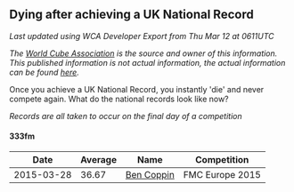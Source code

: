 ## Dying after achieving a UK National Record 

*Last updated using WCA Developer Export from Thu Mar 12 at 0611UTC*

*The [World Cube Association](https://www.worldcubeassociation.org) is the source and owner of this information. This published information is not actual information, the actual information can be found [here](https://www.worldcubeassociation.org/results).*

Once you achieve a UK National Record, you instantly 'die' and never compete again. What do the national records look like now?

*Records are all taken to occur on the final day of a competition*

#### 333fm

|Date|Average|Name|Competition|  
|--|--|--|--|  
|2015-03-28|36.67|[Ben Coppin](https://www.worldcubeassociation.org/persons/2013COPP01)|FMC Europe 2015|  

